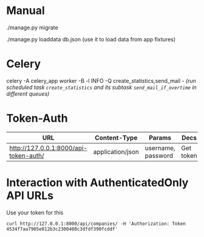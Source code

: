 # Manual
./manage.py migrate

./manage.py loaddata db.json (use it to load data from app fixtures)

# Celery
celery -A celery_app worker -B -l INFO -Q create_statistics,send_mail *- (run scheduled task `create_statistics` and its subtask `send_mail_if_overtime` in different queues)*

# Token-Auth
|URL| Content-Type | Params | Decs |
|--|--|--|--|
|     http://127.0.0.1:8000/api-token-auth/  | application/json | username, password| Get token |
# Interaction with AuthenticatedOnly API URLs
Use your token for this

    curl http://127.0.0.1:8000/api/companies/ -H 'Authorization: Token 4534f7aa7905e012b3c2300408c3dfdf390fcddf'
